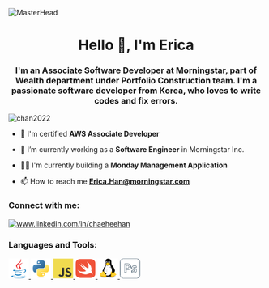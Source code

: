 ![MasterHead](https://user-images.githubusercontent.com/101159967/159130413-e472819e-83dd-4dde-be3f-196bd3d7231e.jpg)

<h1 align="center">Hello 👋, I'm Erica</h1>
<h3 align="center">I'm an Associate Software Developer at Morningstar, part of Wealth department under Portfolio Construction team. I'm a passionate software developer from Korea, who loves to write codes and fix errors.</h3>


<p align="left"> <img src="https://komarev.com/ghpvc/?username=chan2022&label=Profile%20views&color=0e75b6&style=flat" alt="chan2022" /> </p>

- 🌱 I'm certified **AWS Associate Developer**

- 🔭 I’m currently working as a **Software Engineer** in Morningstar Inc.

- 👨‍💻 I'm currently building a **Monday Management Application**

- 📫 How to reach me **Erica.Han@morningstar.com**


<h3 align="left">Connect with me:</h3>
<p align="left">
<a href="https://linkedin.com/in/www.linkedin.com/in/chaeheehan" target="blank"><img align="center" src="https://raw.githubusercontent.com/rahuldkjain/github-profile-readme-generator/master/src/images/icons/Social/linked-in-alt.svg" alt="www.linkedin.com/in/chaeheehan" height="30" width="40" /></a>
</p>


<h3 align="left">Languages and Tools:</h3>
<p align="left"> 
<a href="https://www.java.com" target="_blank" rel="noreferrer"> <img src="https://raw.githubusercontent.com/devicons/devicon/master/icons/java/java-original.svg" alt="java" width="40" height="40"/> </a> 
<a href="https://www.python.org" target="_blank" rel="noreferrer"> <img src="https://raw.githubusercontent.com/devicons/devicon/master/icons/python/python-original.svg" alt="python" width="40" height="40"/> </a> 
<a href="https://www.javascript.org" target="_blank" rel="noreferrer"> <img src="https://raw.githubusercontent.com/devicons/devicon/master/icons/javascript/javascript-original.svg" alt="python" width="40" height="40"/> </a> 
<a href="https://www.swift.org" target="_blank" rel="noreferrer"> <img src="https://raw.githubusercontent.com/devicons/devicon/master/icons/swift/swift-original.svg" alt="python" width="40" height="40"/> </a> 
<a href="https://www.linux.org/" target="_blank" rel="noreferrer"> <img src="https://raw.githubusercontent.com/devicons/devicon/master/icons/linux/linux-original.svg" alt="linux" width="40" height="40"/> </a> 
<a href="https://www.photoshop.com/en" target="_blank" rel="noreferrer"> <img src="https://raw.githubusercontent.com/devicons/devicon/master/icons/photoshop/photoshop-line.svg" alt="photoshop" width="40" height="40"/> </a> 
</p>

<!--
<p><img align="left" src="https://github-readme-stats.vercel.app/api/top-langs?username=chan2022&show_icons=true&locale=en&layout=compact" alt="chan2022" /></p>

<p>&nbsp;<img align="center" src="https://github-readme-stats.vercel.app/api?username=chan2022&show_icons=true&locale=en" alt="chan2022" /></p>

<p><img align="center" src="https://github-readme-streak-stats.herokuapp.com/?user=chan2022&" alt="chan2022" /></p>
-->


